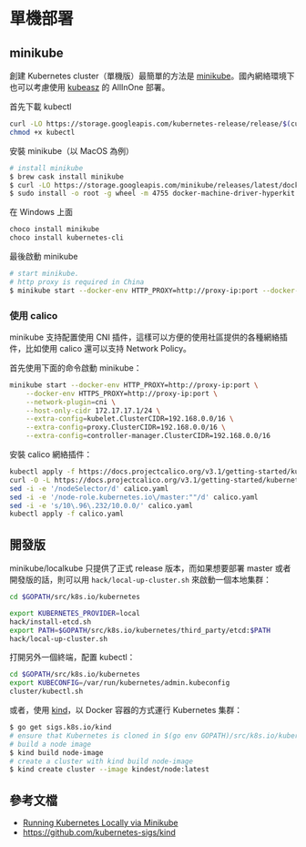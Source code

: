 # 單機部署

## minikube

創建 Kubernetes cluster（單機版）最簡單的方法是 [minikube](https://github.com/kubernetes/minikube)。國內網絡環境下也可以考慮使用 [kubeasz](https://github.com/gjmzj/kubeasz) 的 AllInOne 部署。

首先下載 kubectl

```sh
curl -LO https://storage.googleapis.com/kubernetes-release/release/$(curl -s https://storage.googleapis.com/kubernetes-release/release/stable.txt)/bin/linux/amd64/kubectl
chmod +x kubectl
```

安裝 minikube（以 MacOS 為例）

```sh
# install minikube
$ brew cask install minikube
$ curl -LO https://storage.googleapis.com/minikube/releases/latest/docker-machine-driver-hyperkit
$ sudo install -o root -g wheel -m 4755 docker-machine-driver-hyperkit /usr/local/bin/
```

在 Windows 上面

```sh
choco install minikube
choco install kubernetes-cli
```



最後啟動 minikube

```sh
# start minikube.
# http proxy is required in China
$ minikube start --docker-env HTTP_PROXY=http://proxy-ip:port --docker-env HTTPS_PROXY=http://proxy-ip:port --vm-driver=hyperkit
```

### 使用 calico

minikube 支持配置使用 CNI 插件，這樣可以方便的使用社區提供的各種網絡插件，比如使用 calico 還可以支持 Network Policy。

首先使用下面的命令啟動 minikube：

```sh
minikube start --docker-env HTTP_PROXY=http://proxy-ip:port \
    --docker-env HTTPS_PROXY=http://proxy-ip:port \
    --network-plugin=cni \
    --host-only-cidr 172.17.17.1/24 \
    --extra-config=kubelet.ClusterCIDR=192.168.0.0/16 \
    --extra-config=proxy.ClusterCIDR=192.168.0.0/16 \
    --extra-config=controller-manager.ClusterCIDR=192.168.0.0/16
```

安裝 calico 網絡插件：

```sh
kubectl apply -f https://docs.projectcalico.org/v3.1/getting-started/kubernetes/installation/hosted/rbac-kdd.yaml
curl -O -L https://docs.projectcalico.org/v3.1/getting-started/kubernetes/installation/hosted/kubernetes-datastore/calico-networking/1.7/calico.yaml
sed -i -e '/nodeSelector/d' calico.yaml
sed -i -e '/node-role.kubernetes.io\/master:""/d' calico.yaml
sed -i -e 's/10\.96\.232/10.0.0/' calico.yaml
kubectl apply -f calico.yaml
```

## 開發版

minikube/localkube 只提供了正式 release 版本，而如果想要部署 master 或者開發版的話，則可以用 `hack/local-up-cluster.sh` 來啟動一個本地集群：

```sh
cd $GOPATH/src/k8s.io/kubernetes

export KUBERNETES_PROVIDER=local
hack/install-etcd.sh
export PATH=$GOPATH/src/k8s.io/kubernetes/third_party/etcd:$PATH
hack/local-up-cluster.sh
```

打開另外一個終端，配置 kubectl：

```sh
cd $GOPATH/src/k8s.io/kubernetes
export KUBECONFIG=/var/run/kubernetes/admin.kubeconfig
cluster/kubectl.sh
```

或者，使用 [kind](https://github.com/kubernetes-sigs/kind)，以 Docker 容器的方式運行 Kubernetes 集群：

```sh
$ go get sigs.k8s.io/kind
# ensure that Kubernetes is cloned in $(go env GOPATH)/src/k8s.io/kubernetes
# build a node image
$ kind build node-image
# create a cluster with kind build node-image
$ kind create cluster --image kindest/node:latest
```

## 參考文檔

- [Running Kubernetes Locally via Minikube](https://kubernetes.io/docs/setup/production-environment/tools/kubeadm/install-kubeadm/)
- <https://github.com/kubernetes-sigs/kind>
